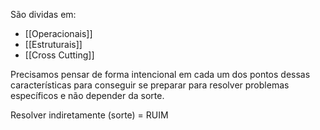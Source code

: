 São dividas em:
 - [[Operacionais]]
 - [[Estruturais]]
 - [[Cross Cutting]]

Precisamos pensar de forma intencional em cada um dos pontos dessas características para conseguir se preparar para resolver problemas específicos e não depender da sorte.

Resolver indiretamente (sorte) = RUIM